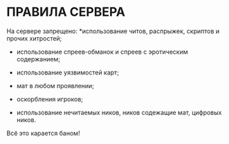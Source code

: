 # ПРАВИЛА СЕРВЕРА

На сервере запрещено:
*использование читов, распрыжек, скриптов и прочих хитростей;

* использование спреев-обманок и спреев с эротическим содержанием;

* использование уязвимостей карт;

* мат в любом проявлении;

* оскорбления игроков;

* использование нечитаемых ников, ников содежащие мат, цифровых ников.

Всё это карается баном!
